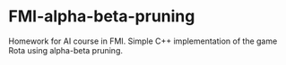 # FMI-alpha-beta-pruning
Homework for AI course in FMI. Simple C++ implementation of the game Rota using alpha-beta pruning.  

